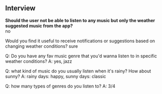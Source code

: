 ## Interview

**Should the user not be able to listen to any music but only the weather suggested music from the app?**  
no

Would you find it useful to receive notifications or suggestions based on changing weather conditions?
sure

Q: Do you have any fav music genre that you'd wanna listen to in specific weather conditions?
A: yes, jazz

Q: what kind of music do you usually listen when it's rainy? How about sunny?
A: rainy days: happy, sunny days: classic

Q: how many types of genres do you listen to?
A: 3/4
